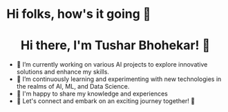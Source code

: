 # Hi folks, how's it going 👋
<div align="center">
  <h1>Hi there, I'm Tushar Bhohekar! 👋</h1>
</div>

- 🔭 I’m currently working on various AI projects to explore innovative solutions and enhance my skills.
- 🌱 I’m continuously learning and experimenting with new technologies in the realms of AI, ML, and Data Science.
- 💬 I'm happy to share my knowledge and experiences
- 🚀 Let's connect and embark on an exciting journey together! 🌟
  

